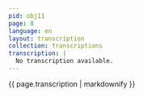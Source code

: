 ```yaml
---
pid: obj11
page: 8
language: en
layout: transcription
collection: transcriptions
transcription: |
  No transcription available.
---
```


{{ page.transcription | markdownify }}
